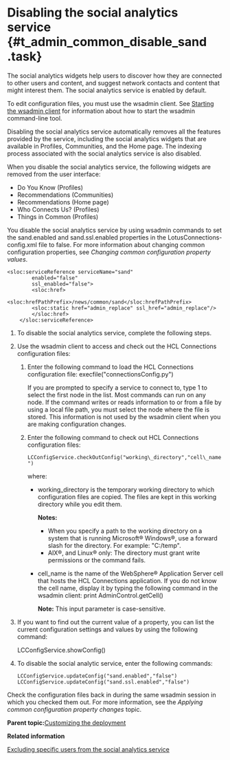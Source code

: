 # Disabling the social analytics service {#t_admin_common_disable_sand .task}

The social analytics widgets help users to discover how they are connected to other users and content, and suggest network contacts and content that might interest them. The social analytics service is enabled by default.

To edit configuration files, you must use the wsadmin client. See [Starting the wsadmin client](t_admin_wsadmin_starting.md) for information about how to start the wsadmin command-line tool.

Disabling the social analytics service automatically removes all the features provided by the service, including the social analytics widgets that are available in Profiles, Communities, and the Home page. The indexing process associated with the social analytics service is also disabled.

When you disable the social analytics service, the following widgets are removed from the user interface:

-   Do You Know \(Profiles\)
-   Recommendations \(Communities\)
-   Recommendations \(Home page\)
-   Who Connects Us? \(Profiles\)
-   Things in Common \(Profiles\)

You disable the social analytics service by using wsadmin commands to set the sand.enabled and sand.ssl.enabled properties in the LotusConnections-config.xml file to false. For more information about changing common configuration properties, see *Changing common configuration property values*.

```
<sloc:serviceReference serviceName="sand" 
        enabled="false"
        ssl_enabled="false">
        <sloc:href>
            <sloc:hrefPathPrefix>/news/common/sand</sloc:hrefPathPrefix>
        <sloc:static href="admin_replace" ssl_href="admin_replace"/>
        </sloc:href>
    </sloc:serviceReference>
```

1.  To disable the social analytics service, complete the following steps.
2.  Use the wsadmin client to access and check out the HCL Connections configuration files:

    1.  Enter the following command to load the HCL Connections configuration file: execfile\("connectionsConfig.py"\)

        If you are prompted to specify a service to connect to, type 1 to select the first node in the list. Most commands can run on any node. If the command writes or reads information to or from a file by using a local file path, you must select the node where the file is stored. This information is not used by the wsadmin client when you are making configuration changes.

    2.  Enter the following command to check out HCL Connections configuration files:

        `LCConfigService.checkOutConfig("working\_directory","cell\_name")`

        where:

        -   working\_directory is the temporary working directory to which configuration files are copied. The files are kept in this working directory while you edit them.

            **Notes:**

            -   When you specify a path to the working directory on a system that is running Microsoft® Windows®, use a forward slash for the directory. For example: "C:/temp".
            -   AIX®, and Linux® only: The directory must grant write permissions or the command fails.
        -   cell\_name is the name of the WebSphere® Application Server cell that hosts the HCL Connections application. If you do not know the cell name, display it by typing the following command in the wsadmin client: print AdminControl.getCell\(\)

            **Note:** This input parameter is case-sensitive.

3.  If you want to find out the current value of a property, you can list the current configuration settings and values by using the following command:

    LCConfigService.showConfig\(\)

4.  To disable the social analytic service, enter the following commands:

    ```
    LCConfigService.updateConfig("sand.enabled","false")
    LCConfigService.updateConfig("sand.ssl.enabled","false")
    ```


Check the configuration files back in during the same wsadmin session in which you checked them out. For more information, see the *Applying common configuration property changes* topic.

**Parent topic:**[Customizing the deployment](../admin/c_admin_common_customizing.md)

**Related information**  


[Excluding specific users from the social analytics service](../admin/t_admin_search_disable_sand_per_user.md)

